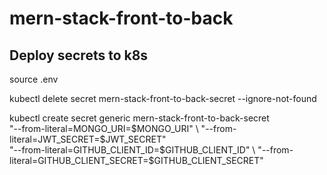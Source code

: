 # mern-stack-front-to-back

## Deploy secrets to k8s

source .env

kubectl delete secret mern-stack-front-to-back-secret --ignore-not-found

kubectl create secret generic mern-stack-front-to-back-secret \
  "--from-literal=MONGO_URI=$MONGO_URI" \
  "--from-literal=JWT_SECRET=$JWT_SECRET" \
  "--from-literal=GITHUB_CLIENT_ID=$GITHUB_CLIENT_ID" \
  "--from-literal=GITHUB_CLIENT_SECRET=$GITHUB_CLIENT_SECRET"

